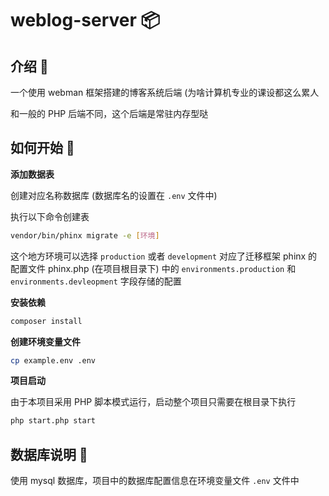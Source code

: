 # weblog-server 📦

## 介绍 📄

一个使用 webman 框架搭建的博客系统后端 (为啥计算机专业的课设都这么累人

和一般的 PHP 后端不同，这个后端是常驻内存型哒

## 如何开始 🤔️

**添加数据表**

创建对应名称数据库 (数据库名的设置在 `.env` 文件中)

执行以下命令创建表
```bash
vendor/bin/phinx migrate -e [环境]
```
这个地方环境可以选择 `production` 或者 `development` 对应了迁移框架 phinx 的配置文件 
phinx.php (在项目根目录下) 中的 `environments.production` 和 `environments.devleopment` 
字段存储的配置

**安装依赖**

```bash
composer install 
```

**创建环境变量文件**

```bash
cp example.env .env
```

**项目启动**

由于本项目采用 PHP 脚本模式运行，启动整个项目只需要在根目录下执行 
```bash
php start.php start 
```

## 数据库说明 📔

使用 mysql 数据库，项目中的数据库配置信息在环境变量文件 `.env` 文件中

